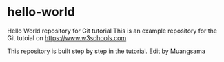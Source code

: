 # hello-world
Hello World repository for Git tutorial
This is an example repository for the Git tutoial on https://www.w3schools.com

This repository is built step by step in the tutorial.
Edit by Muangsama
